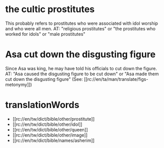 # the cultic prostitutes

This probably refers to prostitutes who were associated with idol worship and who were all men. AT: "religious prostitutes" or "the prostitutes who worked for idols" or "male prostitutes"

# Asa cut down the disgusting figure

Since Asa was king, he may have told his officials to cut down the figure. AT: "Asa caused the disgusting figure to be cut down" or "Asa made them cut down the disgusting figure" (See: [[rc://en/ta/man/translate/figs-metonymy]])

# translationWords

* [[rc://en/tw/dict/bible/other/prostitute]]
* [[rc://en/tw/dict/bible/other/idol]]
* [[rc://en/tw/dict/bible/other/queen]]
* [[rc://en/tw/dict/bible/other/image]]
* [[rc://en/tw/dict/bible/names/asherim]]